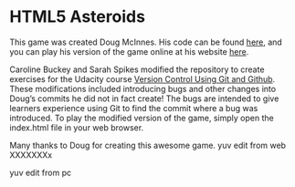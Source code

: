 # HTML5 Asteroids

This game was created Doug McInnes. His code can be found
[here](https://github.com/dmcinnes/HTML5-Asteroids), and you can play his
version of the game online at his website
[here](http://dougmcinnes.com/2010/05/12/html-5-asteroids/).

Caroline Buckey and Sarah Spikes modified the repository to create exercises for
the Udacity course [Version Control Using Git and Github](TODO). These
modifications included introducing bugs and other changes into Doug’s commits he
did not in fact create! The bugs are intended to give learners experience using
Git to find the commit where a bug was introduced. To play the modified version
of the game, simply open the index.html file in your web browser.

Many thanks to Doug for creating this awesome game.
yuv edit from web XXXXXXXx

yuv edit from pc
